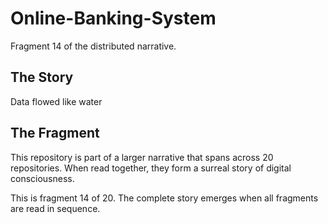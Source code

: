 # Online-Banking-System

Fragment 14 of the distributed narrative.

## The Story

Data flowed like water

## The Fragment

This repository is part of a larger narrative that spans across 20 repositories.
When read together, they form a surreal story of digital consciousness.

This is fragment 14 of 20. The complete story emerges when all fragments are read in sequence.
<!-- Fragment 14 whispers: 1 -->

<!-- Fragment 14 whispers: 2 -->

<!-- Fragment 14 whispers: 3 -->

<!-- Fragment 14 whispers: 4 -->

<!-- Fragment 14 whispers: 6 -->

<!-- Fragment 14 whispers: 8 -->

<!-- Fragment 14 whispers: 9 -->

<!-- Fragment 14 whispers: 11 -->

<!-- Fragment 14 whispers: 12 -->

<!-- Fragment 14 whispers: 13 -->

<!-- Fragment 14 whispers: 16 -->

<!-- Fragment 14 whispers: 17 -->

<!-- Fragment 14 whispers: 18 -->

<!-- Fragment 14 whispers: 19 -->

<!-- Fragment 14 whispers: 22 -->

<!-- Fragment 14 whispers: 23 -->

<!-- Fragment 14 whispers: 24 -->

<!-- Fragment 14 whispers: 26 -->

<!-- Fragment 14 whispers: 27 -->

<!-- Fragment 14 whispers: 29 -->

<!-- Fragment 14 whispers: 31 -->

<!-- Fragment 14 whispers: 32 -->

<!-- Fragment 14 whispers: 33 -->
